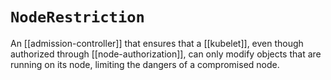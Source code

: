 # `NodeRestriction`
An [[admission-controller]] that ensures that a [[kubelet]], even though authorized through [[node-authorization]], can only modify objects that are running on its node, limiting the dangers of a compromised node.
